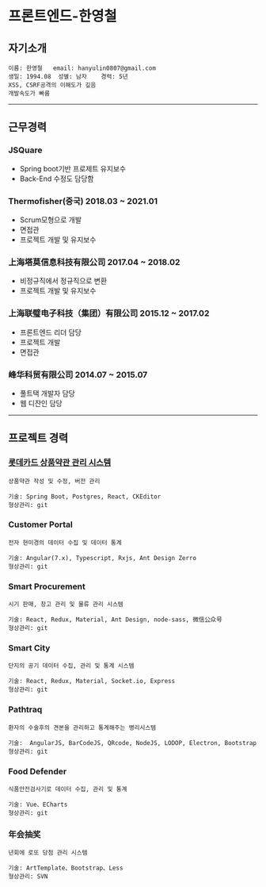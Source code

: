 # 프론트엔드-한영철

## 자기소개

```
이름: 한영철   email: hanyulin0807@gmail.com
생일: 1994.08  성별: 남자    경력: 5년
XSS, CSRF공격의 이해도가 깊음
개발속도가 빠름
```

----

## 근무경력

### JSQuare

- Spring boot기반 프로제트 유지보수
- Back-End 수정도 담당함

### Thermofisher(중국) 2018.03 ~ 2021.01

- Scrum모형으로 개발
- 면접관
- 프로젝트 개발 및 유지보수

### 上海塔莫信息科技有限公司 2017.04 ~ 2018.02

- 비정규직에서 정규직으로 변환
- 프로젝트 개발 및 유지보수

### 上海联璧电子科技（集团）有限公司 2015.12 ~ 2017.02

- 프론트엔드 리더 담당
- 프로젝트 개발
- 면접관

### 峰华科贸有限公司 2014.07 ~ 2015.07

- 풀트택 개발자 담당
- 웹 디잔인 담당

----

## 프로젝트 경력

### [롯데카드 상품약관 관리 시스템](http://34.64.196.29:3000/#/login)

```
상품약관 작성 및 수정, 버전 관리

기술: Spring Boot, Postgres, React, CKEditor
형상관리: git
```

### Customer Portal

```
전자 현미경의 데이터 수집 및 데이터 통계

기술: Angular(7.x), Typescript, Rxjs, Ant Design Zerro
형상관리: git
```

### Smart Procurement

```
시기 판매, 창고 관리 및 물류 관리 시스템

기술: React, Redux, Material, Ant Design, node-sass, 微信公众号
형상관리: git
```

### Smart City

```
단지의 공기 데이터 수집, 관리 및 통계 시스템

기술: React, Redux, Material, Socket.io, Express
형상관리: git
```

### Pathtraq

```
환자의 수술후의 견본을 관리하고 통계해주는 병리시스템

기술:  AngularJS, BarCodeJS, QRcode, NodeJS, LODOP, Electron, Bootstrap
형상관리: git
```

### Food Defender

```
식품안전검사기로 데이터 수집, 관리 및 통계

기술: Vue、ECharts
형상관리: git
```

### 年会抽奖

```
년회에 로또 당첨 관리 시스템

기술: ArtTemplate、Bootstrap、Less
형상관리: SVN
```
